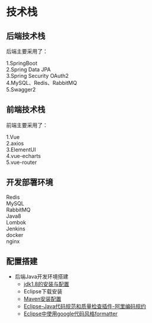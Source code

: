 # 技术栈  

## 后端技术栈

后端主要采用了：  

1.SpringBoot  
2.Spring Data JPA  
3.Spring Security OAuth2  
4.MySQL、Redis、RabbitMQ  
5.Swagger2   

## 前端技术栈

前端主要采用了：  

1.Vue  
2.axios  
3.ElementUI  
4.vue-echarts  
5.vue-router  

## 开发部署环境
Redis  
MySQL  
RabbitMQ  
Java8  
Lombok  
Jenkins  
docker  
nginx

## 配置搭建

- 后端Java开发环境搭建
    - [jdk1.8的安装与配置](https://github.com/junjin-lee/MyBlog/blob/master/book/1.1jdk1.8%E7%9A%84%E5%AE%89%E8%A3%85%E4%B8%8E%E9%85%8D%E7%BD%AE.md)
    - Eclipse下载安装
    - [Maven安装配置](https://github.com/junjin-lee/MyBlog/blob/master/book/1.3Maven%E5%AE%89%E8%A3%85%E4%B8%8E%E9%85%8D%E7%BD%AE.md)
    - [Eclipse-Java代码规范和质量检查插件-阿里编码规约](https://github.com/alibaba/p3c/blob/master/eclipse-plugin/README_cn.md)
    - [Eclipse中使用google代码风格formatter](https://github.com/junjin-lee/MyBlog/blob/master/book/1.5google%20formatter.md)





